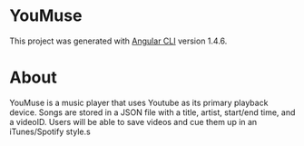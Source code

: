 # YouMuse

This project was generated with [Angular CLI](https://github.com/angular/angular-cli) version 1.4.6.

# About

YouMuse is a music player that uses Youtube as its primary playback device. Songs are stored in a JSON file with a title, artist, start/end time, and a videoID. Users will be able to save videos and cue them up in an iTunes/Spotify style.s